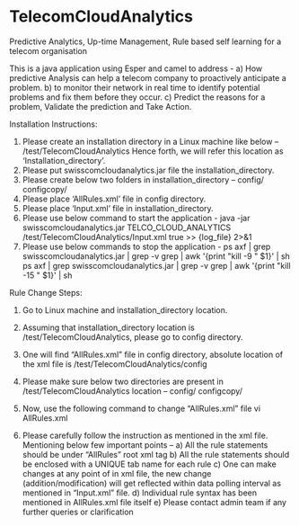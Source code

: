 # TelecomCloudAnalytics
Predictive Analytics, Up-time Management, Rule based self learning for a telecom organisation

This is a java application using Esper and camel to address -
a) How predictive Analysis can help a telecom company to proactively anticipate a problem.
b) to monitor their network in real time to identify potential problems and fix them before they occur.
c) Predict the reasons for a problem, Validate the prediction and Take Action.

Installation Instructions: 
1.	Please create an installation directory in a Linux machine like below – 
/test/TelecomCloudAnalytics Hence forth, we will refer this location as ‘Installation_directory’.
2.	Please put swisscomcloudanalytics.jar file the installation_directory.
3.	Please create below two folders in installation_directory – 
config/
configcopy/
4.	Please place ‘AllRules.xml’ file in config directory. 
5.	Please place ‘Input.xml’ file in installation_directory.
6.  Please use below command to start the application - 
java -jar swisscomcloudanalytics.jar TELCO_CLOUD_ANALYTICS /test/TelecomCloudAnalytics/Input.xml true >> {log_file} 2>&1
7.	Please use below commands to stop the application - 
ps axf | grep swisscomcloudanalytics.jar | grep -v grep | awk '{print "kill -9 " $1}' | sh
ps axf | grep swisscomcloudanalytics.jar | grep -v grep | awk '{print "kill -15 " $1}' | sh

Rule Change Steps:
1.	Go to Linux machine and installation_directory location.
2.	Assuming that installation_directory location is /test/TelecomCloudAnalytics, please go to config directory.
3.	One will find “AllRules.xml” file in config directory, absolute location of the xml file is /test/TelecomCloudAnalytics/config
4.	Please make sure below two directories are present in /test/TelecomCloudAnalytics location – 
config/
configcopy/

5.	Now, use the following command to change “AllRules.xml” file
vi AllRules.xml 
6.	Please carefully follow the instruction as mentioned in the xml file. Mentioning below few important points – 
a)	All the rule statements should be under “AllRules” root xml tag
b)	All the rule statements should be enclosed with a UNIQUE tab name for each rule
c)	One can make changes at any point of in xml file, the new change (addition/modification) will get reflected within data polling interval as mentioned in “Input.xml” file.
d)	Individual rule syntax has been mentioned in AllRules.xml file itself
e)	Please contact admin team if any further queries or clarification
